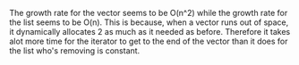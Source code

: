 The growth rate for the vector seems to be O(n^2) while the growth rate for the list seems to be O(n). This is because, when a vector runs out of space, it dynamically allocates 2 as much as it needed as before. Therefore it takes alot more time for the iterator to get to the end of the vector than it does for the list who's removing is constant.  
